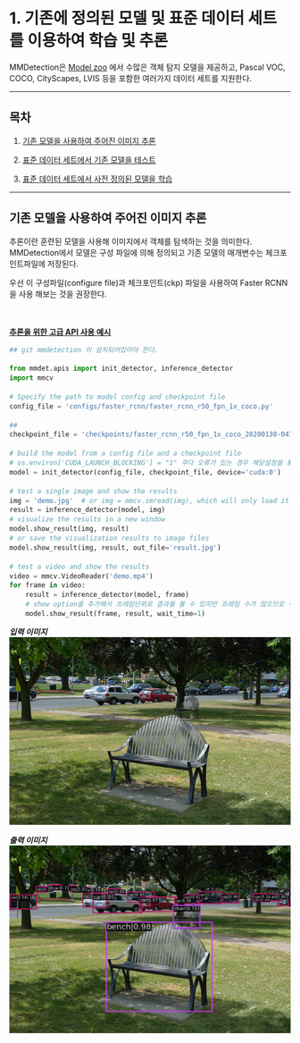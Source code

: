 # 1. 기존에 정의된 모델 및 표준 데이터 세트를 이용하여 학습 및 추론


MMDetection은 [Model zoo](https://mmdetection.readthedocs.io/en/latest/model_zoo.html) 에서 수많은 객체 탐지 모델을 제공하고, Pascal VOC, COCO, CityScapes, LVIS 등을 포함한 여러가지 데이터 세트를 지원한다.

---

## 목차



1. [기존 모델을 사용하여 주어진 이미지 추론](#기존-모델을-사용하여-주어진-이미지-추론)

2. [표준 데이터 세트에서 기존 모델을 테스트]()

3. [표준 데이터 세트에서 사전 정의된 모델을 학습]()

---

## 기존 모델을 사용하여 주어진 이미지 추론
추론이란 훈련된 모델을 사용해 이미지에서 객체를 탐색하는 것을 의미한다.
MMDetection에서 모델은 구성 파일에 의해 정의되고 기존 모델의 매개변수는 체크포인트파일에 저장된다.

우선 이 구성파일(configure file)과 체크포인트(ckp) 파일을 사용하여 Faster RCNN을 사용 해보는 것을 권장한다.
<br>  
<br>  

**<U>추론을 위한 고급 API 사용 예시</U>**

``` python
## git mmdetection 이 설치되어있어야 한다.

from mmdet.apis import init_detector, inference_detector
import mmcv

# Specify the path to model config and checkpoint file
config_file = 'configs/faster_rcnn/faster_rcnn_r50_fpn_1x_coco.py'

## 
checkpoint_file = 'checkpoints/faster_rcnn_r50_fpn_1x_coco_20200130-047c8118.pth'

# build the model from a config file and a checkpoint file
# os.environ['CUDA_LAUNCH_BLOCKING'] = "1" 쿠다 오류가 있는 경우 해당설정을 통해 에러가 발생하지 않음.
model = init_detector(config_file, checkpoint_file, device='cuda:0')

# test a single image and show the results
img = 'demo.jpg'  # or img = mmcv.imread(img), which will only load it once
result = inference_detector(model, img)
# visualize the results in a new window
model.show_result(img, result)
# or save the visualization results to image files
model.show_result(img, result, out_file='result.jpg')

# test a video and show the results
video = mmcv.VideoReader('demo.mp4')
for frame in video:
    result = inference_detector(model, frame)
    # show option을 추가해서 프레임단위로 결과를 볼 수 있지만 프레임 수가 많으므로 주의!
    model.show_result(frame, result, wait_time=1) 
```

***입력 이미지***
![input_img](./img/demo.jpg)

***출력 이미지***
![output_img](./img/output_img.png)






